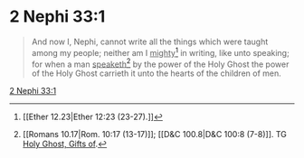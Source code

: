 # 2 Nephi 33:1

> And now I, Nephi, cannot write all the things which were taught among my people; neither am I <u>mighty</u>[^a] in writing, like unto speaking; for when a man <u>speaketh</u>[^b] by the power of the Holy Ghost the power of the Holy Ghost carrieth it unto the hearts of the children of men.

[2 Nephi 33:1](https://www.churchofjesuschrist.org/study/scriptures/bofm/2-ne/33?lang=eng&id=p1#p1)


[^a]: [[Ether 12.23|Ether 12:23 (23-27).]]
[^b]: [[Romans 10.17|Rom. 10:17 (13-17)]]; [[D&C 100.8|D&C 100:8 (7-8)]]. TG [Holy Ghost, Gifts of](https://www.churchofjesuschrist.org/study/scriptures/tg/holy-ghost-gifts-of?lang=eng).
